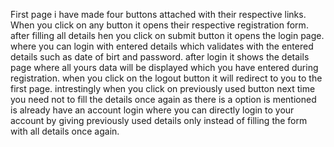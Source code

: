 First page i have made four buttons attached with their respective links.
When you click on any button it opens their respective registration form.
after filling all details hen you click on submit button it opens the login page.
where you can login with entered details which validates with the entered details such as date of birt and password.
after login it shows the details page where all yours data will be displayed which you have entered during registration.
when you click on the logout button it will redirect to you to the first page.
intrestingly when you click on previously used button next time you need not to fill the details once again as there is a option is mentioned is 
already have an account login where you can directly login to your account by giving previously used details only instead of filling the form with all details once again.
